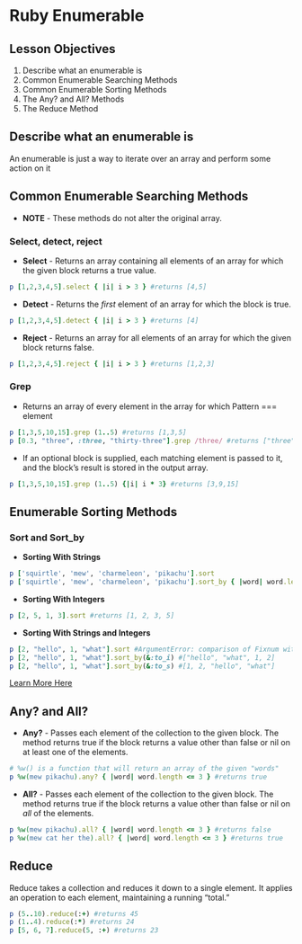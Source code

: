 # Ruby Enumerable

## Lesson Objectives

1. Describe what an enumerable is
1. Common Enumerable Searching Methods
1. Common Enumerable Sorting Methods
1. The Any? and All? Methods
1. The Reduce Method

## Describe what an enumerable is

An enumerable is just a way to iterate over an array and perform some action on it

## Common Enumerable Searching Methods

* **NOTE** - These methods do not alter the original array.

### Select, detect, reject

* **Select** - Returns an array containing all elements of an array for which the given block returns a true value.

``` ruby
p [1,2,3,4,5].select { |i| i > 3 } #returns [4,5]
```

* **Detect** - Returns the *first* element of an array for which the block is true.

``` ruby
p [1,2,3,4,5].detect { |i| i > 3 } #returns [4]
```

* **Reject** - Returns an array for all elements of an array for which the given block returns false.

``` ruby
p [1,2,3,4,5].reject { |i| i > 3 } #returns [1,2,3]
```

### Grep

* Returns an array of every element in the array for which Pattern === element

``` ruby
p [1,3,5,10,15].grep (1..5) #returns [1,3,5]
p [0.3, "three", :three, "thirty-three"].grep /three/ #returns ["three", :three, "thirty-three"]
```

* If an optional block is supplied, each matching element is passed to it, and the block’s result is stored in the output array.

``` ruby
p [1,3,5,10,15].grep (1..5) {|i| i * 3} #returns [3,9,15]
```

## Enumerable Sorting Methods

### Sort and Sort_by

* **Sorting With Strings**  

``` ruby
p ['squirtle', 'mew', 'charmeleon', 'pikachu'].sort
p ['squirtle', 'mew', 'charmeleon', 'pikachu'].sort_by { |word| word.length}
```

* **Sorting With Integers**  

``` ruby
p [2, 5, 1, 3].sort #returns [1, 2, 3, 5]
```

* **Sorting With Strings and Integers**  

``` ruby
p [2, "hello", 1, "what"].sort #ArgumentError: comparison of Fixnum with String failed
p [2, "hello", 1, "what"].sort_by(&:to_i) #["hello", "what", 1, 2]
p [2, "hello", 1, "what"].sort_by(&:to_s) #[1, 2, "hello", "what"]
```  

[Learn More Here](https://stackoverflow.com/questions/1961030/ruby-ampersand-colon-shortcut)

## Any? and All?

* **Any?** - Passes each element of the collection to the given block. The method returns true if the block returns a value other than false or nil on at least one of the elements.

``` ruby
# %w() is a function that will return an array of the given "words"
p %w(mew pikachu).any? { |word| word.length <= 3 } #returns true
```

* **All?** - Passes each element of the collection to the given block. The method returns true if the block returns a value other than false or nil on *all* of the elements.

``` ruby
p %w(mew pikachu).all? { |word| word.length <= 3 } #returns false
p %w(mew cat her the).all? { |word| word.length <= 3 } #returns true
```

## Reduce

Reduce takes a collection and reduces it down to a single element. It applies an operation to each element, maintaining a running “total.”  

 ``` ruby
p (5..10).reduce(:+) #returns 45
p (1..4).reduce(:*) #returns 24
p [5, 6, 7].reduce(5, :+) #returns 23
```
